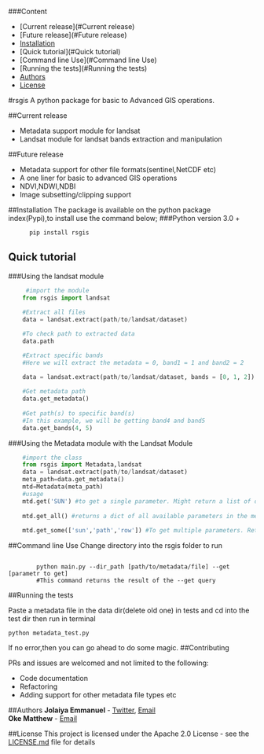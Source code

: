 ###Content
 - [Current release](#Current release)
 - [Future release](#Future release)
 - [Installation](#Installation)
 - [Quick tutorial](#Quick tutorial)
 - [Command line Use](#Command line Use)
 - [Running the tests](#Running the tests)
 - [Authors](#Authors)
 - [License](#License)
 

#rsgis
A python package for basic to Advanced GIS operations.

##Current release 
- Metadata support module for landsat
- Landsat module for landsat bands extraction and manipulation

##Future release 
- Metadata support for other file formats(sentinel,NetCDF etc)
- A one liner for basic to advanced GIS operations
- NDVI,NDWI,NDBI
- Image subsetting/clipping support
 
##Installation
The package is available on the python package index(Pypi),to install use the command below;
###Python version 3.0 +<br>
  ```python
        pip install rsgis
  ```

## Quick tutorial
###Using the landsat module <br>
```python
     #import the module
    from rsgis import landsat
    
    #Extract all files
    data = landsat.extract(path/to/landsat/dataset)

    #To check path to extracted data
    data.path

    #Extract specific bands
    #Here we will extract the metadata = 0, band1 = 1 and band2 = 2

    data = landsat.extract(path/to/landsat/dataset, bands = [0, 1, 2])
    
    #Get metadata path
    data.get_metadata()
    
    #Get path(s) to specific band(s)
    #In this example, we will be getting band4 and band5
    data.get_bands(4, 5)

```
###Using the Metadata module with the Landsat Module <br>
```python
    #import the class
    from rsgis import Metadata,landsat
    data = landsat.extract(path/to/landsat/dataset)
    meta_path=data.get_metadata()
    mtd=Metadata(meta_path)
    #usage
    mtd.get('SUN') #to get a single parameter. Might return a list of dict if found multiple match. Be specific to avoid this.
    
    mtd.get_all() #returns a dict of all available parameters in the metadata file
    
    mtd.get_some(['sun','path','row']) #To get multiple parameters. Returns a list of values.
``` 
##Command line Use
Change directory into the rsgis folder to run
```shell script

        python main.py --dir_path [path/to/metadata/file] --get [parametr to get]
        #This command returns the result of the --get query 
```      
##Running the tests

 Paste a metadata file in the data dir(delete old one) in tests and cd into the test dir then run in terminal<br>

    python metadata_test.py 
 If no error,then you can go ahead to do some magic.
##Contributing

 PRs and issues are welcomed and not limited to the following:
 - Code documentation
 - Refactoring
 - Adding support for other metadata file types etc
 
##Authors
**Jolaiya Emmanuel** - [Twitter](https://twitter.com/jeafreezy), [Email](jolaiyaemmanuel@gmail.com) <br>
**Oke Matthew** - [Email](matthewoke16@gmail.com) <br>

##License
This project is licensed under the Apache 2.0 License - see the [LICENSE.md](LICENSE.md) file for details

